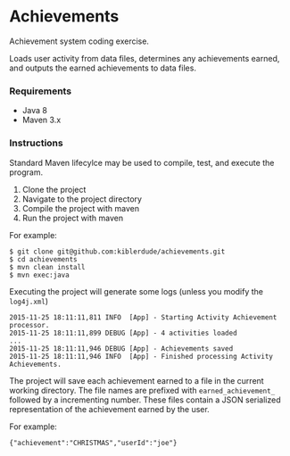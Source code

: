 # Achievements

Achievement system coding exercise.

Loads user activity from data files, determines any achievements earned, and outputs the earned achievements to data files.

### Requirements

- Java 8
- Maven 3.x

### Instructions

Standard Maven lifecylce may be used to compile, test, and execute the program.

1. Clone the project
2. Navigate to the project directory
3. Compile the project with maven
4. Run the project with maven

For example:

	$ git clone git@github.com:kiblerdude/achievements.git
	$ cd achievements
	$ mvn clean install
	$ mvn exec:java

Executing the project will generate some logs (unless you modify the `log4j.xml`)

	2015-11-25 18:11:11,811 INFO  [App] - Starting Activity Achievement processor.
	2015-11-25 18:11:11,899 DEBUG [App] - 4 activities loaded
	...
	2015-11-25 18:11:11,946 DEBUG [App] - Achievements saved
	2015-11-25 18:11:11,946 INFO  [App] - Finished processing Activity Achievements.

The project will save each achievement earned to a file in the current working directory.  The file names are prefixed with `earned_achievement_` followed by a incrementing number.  These files contain a JSON serialized representation of the achievement earned by the user.

For example:

	{"achievement":"CHRISTMAS","userId":"joe"}